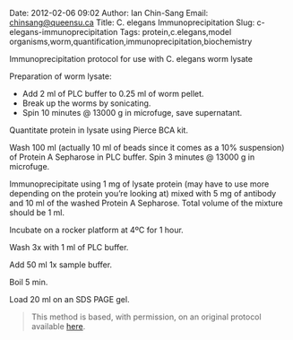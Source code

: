 Date: 2012-02-06 09:02
Author: Ian Chin-Sang
Email: chinsang@queensu.ca
Title: C. elegans Immunoprecipitation
Slug: c-elegans-immunoprecipitation
Tags: protein,c.elegans,model organisms,worm,quantification,immunoprecipitation,biochemistry

Immunoprecipitation protocol for use with C. elegans worm lysate









Preparation of worm lysate:

* Add 2 ml of PLC buffer to 0.25 ml of worm pellet.
* Break up the worms by sonicating.
* Spin 10 minutes @ 13000 g in microfuge, save supernatant.



Quantitate protein in lysate using Pierce BCA kit.



Wash 100 ml (actually 10 ml of beads since it comes as a 10% suspension) of Protein A Sepharose in PLC buffer. Spin 3 minutes @ 13000 g in microfuge.



Immunoprecipitate using 1 mg of lysate protein (may have to use more depending on the protein you’re looking at) mixed with 5 mg of antibody and 10 ml of the washed Protein A Sepharose. Total volume of the mixture should be 1 ml.



Incubate on a rocker platform at 4ºC for 1 hour.



Wash 3x with 1 ml of PLC buffer.



Add 50 ml 1x sample buffer.



Boil 5 min.



Load 20 ml on  an SDS PAGE gel.









>This method is based, with permission, on an original protocol available [here](http://130.15.90.245/immunoprecipitation_protocol.htm).

